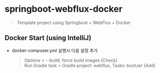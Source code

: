 # springboot-webflux-docker
> Template project using Springboot + WebFlux + Docker

## Docker Start (using IntelliJ)
* docker-composer.yml 실행시 다음 설정 추가
   > Options > --build, force build images [Check]   
   > Run Gradle task > Gradle project: webflux, Tasks: bootJar [Add]   